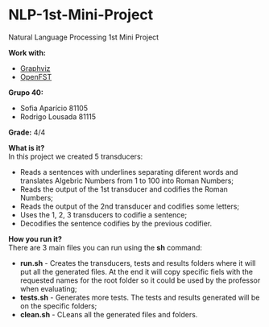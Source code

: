# NLP-1st-Mini-Project
Natural Language Processing 1st Mini Project

**Work with:**
 - [Graphviz](http://www.graphviz.org/)
 - [OpenFST](http://www.openfst.org/twiki/bin/view/FST/FstDownload)

**Grupo 40:** 
 - Sofia Aparício 81105
 - Rodrigo Lousada 81115

**Grade:** 4/4

**What is it?**  
In this project we created 5 transducers:
 - Reads a sentences with underlines separating diferent words and translates Algebric Numbers from 1 to 100 into Roman Numbers;
 - Reads the output of the 1st transducer and codifies the Roman Numbers;
 - Reads the output of the 2nd transducer and codifies some letters;
 - Uses the 1, 2, 3 transducers to codifie a sentence;
 - Decodifies the sentence codifies by the previous codifier.

**How you run it?**  
There are 3 main files you can run using the **sh** command:
 - **run.sh** - Creates the transducers, tests and results folders where it will put all the generated files. At the end it will copy specific fiels with the requested names for the root folder so it could be used by the professor when evaluating;
 - **tests.sh** - Generates more tests. The tests and results generated will be on the specific folders;
 - **clean.sh** - CLeans all the generated files and folders.

